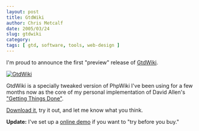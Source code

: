 ```yaml
---
layout: post
title: GtdWiki
author: Chris Metcalf
date: 2005/03/24
slug: gtdwiki
category: 
tags: [ gtd, software, tools, web-design ]
---
```


I'm proud to announce the first "preview" release of <a href="/wiki/index.php/GtdWiki">GtdWiki</a>.

<a href="/wiki/index.php/GtdWiki"><img src="/files/gtdwiki_small.png" alt="GtdWiki" /></a>

GtdWiki is a specially tweaked version of PhpWiki I've been using for a few months now as the core of my personal implementation of David Allen's <a href="http://www.amazon.com/exec/obidos/tg/detail/-/0142000280/qid=1111713260/sr=8-1/ref=pd_csp_1/002-7013603-8876025?v=glance&s=books&n=507846">"Getting Things Done"</a>.

<a href="/files/GtdWiki-pre1.tar.gz">Download it</a>, try it out, and let me know what you think.

<strong>Update:</strong> I've set up a <a href="http://gtd-demo.chrismetcalf.net/wiki/">online demo</a> if you want to "try before you buy."
